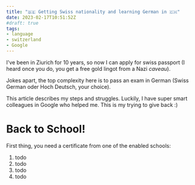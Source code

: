 ```yaml
---
title: "🇩🇪 Getting Swiss nationality and learning German in 🇨🇭"
date: 2023-02-17T10:51:52Z
#draft: true
tags:
- language
- switzerland
- Google
---
```


I've been in Ziurich for 10 years, so now I can apply for swiss passport (I heard once you do, you get a free gold lingot from a Nazi *caveau*).

Jokes apart, the top complexity here is to pass an exam in German (Swiss German oder Hoch Deutsch, your choice).

This article describes my steps and struggles. Luckily, I have super smart colleagues in Google who helped me. This is my trying to give back :)


# Back to School!

First thing, you need a certificate from one of the enabled schools:

1. todo
2. todo
3. todo
4. todo
